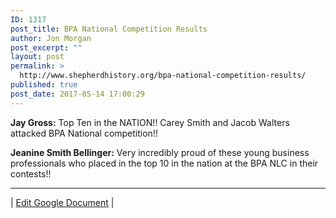 ```yaml
---
ID: 1317
post_title: BPA National Competition Results
author: Jon Morgan
post_excerpt: ""
layout: post
permalink: >
  http://www.shepherdhistory.org/bpa-national-competition-results/
published: true
post_date: 2017-05-14 17:00:29
---
```

<b>Jay Gross:</b> Top Ten in the NATION!! Carey Smith and Jacob Walters attacked BPA National competition!!

<b>Jeanine Smith Bellinger:</b> Very incredibly proud of these young business professionals who placed in the top 10 in the nation at the BPA NLC in their contests!!

<hr />

| <a href="https://docs.google.com/document/d/1u4HN3s7MoK_ukqZttEcPU7lE9uEFIdcHMlZZWd8clHo/edit?usp=sharing">Edit Google Document</a> |